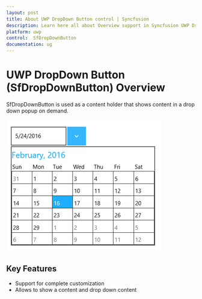 ```yaml
---
layout: post
title: About UWP DropDown Button control | Syncfusion
description: Learn here all about Overview support in Syncfusion UWP DropDown Button (SfDropDownButton) control and more.
platform: uwp
control:  SfDropDownButton
documentation: ug
---
```

# UWP DropDown Button (SfDropDownButton) Overview

SfDropDownButton is used as a content holder that shows content in a drop down popup on demand. 

![Overview of SfDropDownButton](Overview_images/Overview_img1.png)


## Key Features

* Support for complete customization 
* Allows to show a content and drop down content

